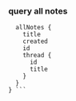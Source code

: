 ### query all notes

``` query {
  allNotes {
	title
	created
	id
	thread {
	  id
      title
	}
  }
} ```
